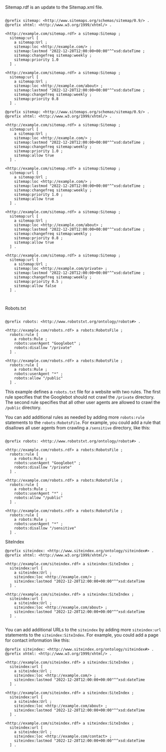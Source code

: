 Sitemap.rdf is an update to the Sitemap.xml file.

```

@prefix sitemap: <http://www.sitemaps.org/schemas/sitemap/0.9/> .
@prefix xhtml: <http://www.w3.org/1999/xhtml/> .

<http://example.com/sitemap.rdf> a sitemap:Sitemap ;
  sitemap:url [
    a sitemap:Url ;
    sitemap:loc <http://example.com/> ;
    sitemap:lastmod "2022-12-28T12:00:00+00:00"^^xsd:dateTime ;
    sitemap:changefreq sitemap:weekly ;
    sitemap:priority 1.0
  ] .

<http://example.com/sitemap.rdf> a sitemap:Sitemap ;
  sitemap:url [
    a sitemap:Url ;
    sitemap:loc <http://example.com/about> ;
    sitemap:lastmod "2022-12-28T12:00:00+00:00"^^xsd:dateTime ;
    sitemap:changefreq sitemap:weekly ;
    sitemap:priority 0.8
  ] .

@prefix sitemap: <http://www.sitemaps.org/schemas/sitemap/0.9/> .
@prefix xhtml: <http://www.w3.org/1999/xhtml/> .

<http://example.com/sitemap.rdf> a sitemap:Sitemap ;
  sitemap:url [
    a sitemap:Url ;
    sitemap:loc <http://example.com/> ;
    sitemap:lastmod "2022-12-28T12:00:00+00:00"^^xsd:dateTime ;
    sitemap:changefreq sitemap:weekly ;
    sitemap:priority 1.0 ;
    sitemap:allow true
  ] .

<http://example.com/sitemap.rdf> a sitemap:Sitemap ;
  sitemap:url [
    a sitemap:Url ;
    sitemap:loc <http://example.com/> ;
    sitemap:lastmod "2022-12-28T12:00:00+00:00"^^xsd:dateTime ;
    sitemap:changefreq sitemap:weekly ;
    sitemap:priority 1.0 ;
    sitemap:allow true
  ] .

<http://example.com/sitemap.rdf> a sitemap:Sitemap ;
  sitemap:url [
    a sitemap:Url ;
    sitemap:loc <http://example.com/about> ;
    sitemap:lastmod "2022-12-28T12:00:00+00:00"^^xsd:dateTime ;
    sitemap:changefreq sitemap:weekly ;
    sitemap:priority 0.8 ;
    sitemap:allow true
  ] .

<http://example.com/sitemap.rdf> a sitemap:Sitemap ;
  sitemap:url [
    a sitemap:Url ;
    sitemap:loc <http://example.com/private> ;
    sitemap:lastmod "2022-12-28T12:00:00+00:00"^^xsd:dateTime ;
    sitemap:changefreq sitemap:weekly ;
    sitemap:priority 0.5 ;
    sitemap:allow false
  ] .



```

Robots.txt

```

@prefix robots: <http://www.robotstxt.org/ontology/robots#> .

<http://example.com/robots.rdf> a robots:RobotsFile ;
  robots:rule [
    a robots:Rule ;
    robots:userAgent "Googlebot" ;
    robots:disallow "/private"
  ] .

<http://example.com/robots.rdf> a robots:RobotsFile ;
  robots:rule [
    a robots:Rule ;
    robots:userAgent "*" ;
    robots:allow "/public"
  ] .

```

This example defines a `robots.txt` file for a website with two rules. The first rule specifies that the Googlebot should not crawl the `/private` directory. The second rule specifies that all other user agents are allowed to crawl the `/public` directory.

You can add additional rules as needed by adding more `robots:rule` statements to the `robots:RobotsFile`. For example, you could add a rule that disallows all user agents from crawling a `/sensitive` directory, like this:

```

@prefix robots: <http://www.robotstxt.org/ontology/robots#> .

<http://example.com/robots.rdf> a robots:RobotsFile ;
  robots:rule [
    a robots:Rule ;
    robots:userAgent "Googlebot" ;
    robots:disallow "/private"
  ] .

<http://example.com/robots.rdf> a robots:RobotsFile ;
  robots:rule [
    a robots:Rule ;
    robots:userAgent "*" ;
    robots:allow "/public"
  ] .

<http://example.com/robots.rdf> a robots:RobotsFile ;
  robots:rule [
    a robots:Rule ;
    robots:userAgent "*" ;
    robots:disallow "/sensitive"
  ] .

```

SiteIndex

```
@prefix siteindex: <http://www.siteindex.org/ontology/siteindex#> .
@prefix xhtml: <http://www.w3.org/1999/xhtml/> .

<http://example.com/siteindex.rdf> a siteindex:SiteIndex ;
  siteindex:url [
    a siteindex:Url ;
    siteindex:loc <http://example.com/> ;
    siteindex:lastmod "2022-12-28T12:00:00+00:00"^^xsd:dateTime
  ] .

<http://example.com/siteindex.rdf> a siteindex:SiteIndex ;
  siteindex:url [
    a siteindex:Url ;
    siteindex:loc <http://example.com/about> ;
    siteindex:lastmod "2022-12-28T12:00:00+00:00"^^xsd:dateTime
  ] .


```
You can add additional URLs to the `siteindex` by adding more `siteindex:url` statements to the `siteindex:SiteIndex`. For example, you could add a page for contact information like this:

```
@prefix siteindex: <http://www.siteindex.org/ontology/siteindex#> .
@prefix xhtml: <http://www.w3.org/1999/xhtml/> .

<http://example.com/siteindex.rdf> a siteindex:SiteIndex ;
  siteindex:url [
    a siteindex:Url ;
    siteindex:loc <http://example.com/> ;
    siteindex:lastmod "2022-12-28T12:00:00+00:00"^^xsd:dateTime
  ] .

<http://example.com/siteindex.rdf> a siteindex:SiteIndex ;
  siteindex:url [
    a siteindex:Url ;
    siteindex:loc <http://example.com/about> ;
    siteindex:lastmod "2022-12-28T12:00:00+00:00"^^xsd:dateTime
  ] .

<http://example.com/siteindex.rdf> a siteindex:SiteIndex ;
  siteindex:url [
    a siteindex:Url ;
    siteindex:loc <http://example.com/contact> ;
    siteindex:lastmod "2022-12-28T12:00:00+00:00"^^xsd:dateTime
  ] .
```

